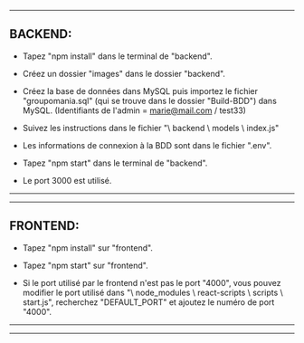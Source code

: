 ------------------------------------------------------------------------
BACKEND:
------------------------------------------------------------------------
- Tapez "npm install" dans le terminal de "backend".

- Créez un dossier "images" dans le dossier "backend".

- Créez la base de données dans MySQL puis importez le fichier "groupomania.sql" (qui se trouve dans le dossier "Build-BDD") dans MySQL.
(Identifiants de l'admin = marie@mail.com / test33)

- Suivez les instructions dans le fichier "\ backend \ models \ index.js"

- Les informations de connexion à la BDD sont dans le fichier ".env".

- Tapez "npm start" dans le terminal de "backend".

- Le port 3000 est utilisé.
------------------------------------------------------------------------

------------------------------------------------------------------------
FRONTEND:
------------------------------------------------------------------------
- Tapez "npm install" sur "frontend".

- Tapez "npm start" sur "frontend".

- Si le port utilisé par le frontend n'est pas le port "4000", vous pouvez modifier le port utilisé dans "\ node_modules \ react-scripts \ scripts \ start.js", recherchez "DEFAULT_PORT" et ajoutez le numéro de port "4000".
------------------------------------------------------------------------
------------------------------------------------------------------------